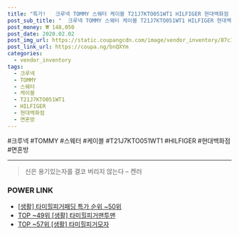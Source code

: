 ```yaml
--- 
title: "특가!   크루넥 TOMMY 스웨터 케이블 T21J7KTO051WT1 HILFIGER 현대백화점 면혼방 타미..." 
post_sub_title: "  크루넥 TOMMY 스웨터 케이블 T21J7KTO051WT1 HILFIGER 현대백화점 면혼방 타미힐피거여성" 
post_money: ₩ 148,050 
post_date: 2020.02.02 
post_img_url: https://static.coupangcdn.com/image/vendor_inventory/87c1/11440a7dfb8087f958930a3d638a6893e3cf0ff61feb5beec05d5d9c7e52.JPG 
post_link_url: https://coupa.ng/bnQXYm 
categories: 
  - vendor_inventory 
tags: 
  - 크루넥 
  - TOMMY 
  - 스웨터 
  - 케이블 
  - T21J7KTO051WT1 
  - HILFIGER 
  - 현대백화점 
  - 면혼방 
--- 
```

  #크루넥 #TOMMY #스웨터 #케이블 #T21J7KTO051WT1 #HILFIGER #현대백화점 #면혼방 
<hr> 

> 신은 용기있는자를 결코 버리지 않는다 – 켄러 


### POWER LINK

* <a href="https://blog.naver.com/sakai111/221783556553" target="_blank"> [생활] 타미힐피거패딩 특가 순위 ~50위</a>
* <a href="https://blog.naver.com/fasyy4321/221779624726" target="_blank"> TOP ~49위 [생활] 타미힐피거맨투맨</a>
* <a href="https://blog.naver.com/fasyy4321/221778136167" target="_blank"> TOP ~57위 [생활] 타미힐피거모자</a>
